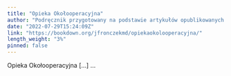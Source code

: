 ```yaml
---
title: "Opieka Okołooperacyjna"
author: "Podręcznik przygotowany na podstawie artykułów opublikowanych na łamach czasopisma Medycyna Praktyczna & intensywna.pl"
date: "2022-07-29T15:24:09Z"
link: "https://bookdown.org/jfronczekmd/opiekaokolooperacyjna/"
length_weight: "3%"
pinned: false
---
```


Opieka Okołooperacyjna [...]  ...
